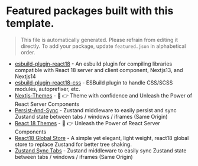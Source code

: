 # Featured packages built with this template.

> This file is automatically generated. Please refrain from editing it directly. To add your package, update `featured.json` in alphabetical order.

- [esbuild-plugin-react18](https://github.com/react18-tools/esbuild-plugin-react18) - An esbuild plugin for compiling libraries compatible with React 18 server and client component, Nextjs13, and Nextjs14
- [esbuild-plugin-react18-css](https://github.com/react18-tools/esbuild-plugin-react18-css) - ESBuild plugin to handle CSS/SCSS modules, autoprefixer, etc.
- [Nextjs-Themes](https://github.com/react18-tools/nextjs-themes) - 🤟 👉 Theme with confidence and Unleash the Power of React Server Components
- [Persist-And-Sync](https://github.com/react18-tools/persist-and-sync) - Zustand middleware to easily persist and sync Zustand state between tabs / windows / iframes (Same Origin)
- [React 18 Themes](https://github.com/react18-tools/react18-themes) - 🤟 👉 Unleash the Power of React Server Components
- [React18 Global Store](https://github.com/react18-tools/react18-global-store) - A simple yet elegant, light weight, react18 global store to replace Zustand for better tree shaking.
- [Zustand Sync Tabs](https://github.com/react18-tools/zustand-sync-tabs) - Zustand middleware to easily sync Zustand state between tabs / windows / iframes (Same Origin)
